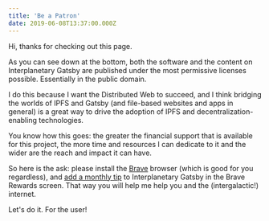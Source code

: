 ```yaml
---
title: 'Be a Patron'
date: 2019-06-08T13:37:00.000Z
---
```


Hi, thanks for checking out this page.

As you can see down at the bottom, both the software and the content on
Interplanetary Gatsby are published under the most permissive licenses
possible. Essentially in the public domain.

I do this because I want the Distributed Web to succeed, and I think bridging
the worlds of IPFS and Gatsby (and file-based websites and apps in general) is
a great way to drive the adoption of IPFS and decentralization-enabling
technologies.

You know how this goes: the greater the financial support that is available for
this project, the more time and resources I can dedicate to it and the wider
are the reach and impact it can have.

So here is the ask: please install the
[Brave](https://brave.com 'Brave browser') browser (which is good for you
regardless), and
[add a monthly tip](https://support.brave.com/hc/en-us/articles/360021123971-How-do-I-tip-websites-and-Content-Creators-in-Brave-Rewards- 'pretty please')
to Interplanetary Gatsby in the Brave Rewards screen. That way you will help me
help you and the (intergalactic!) internet.

Let's do it. For the user!
